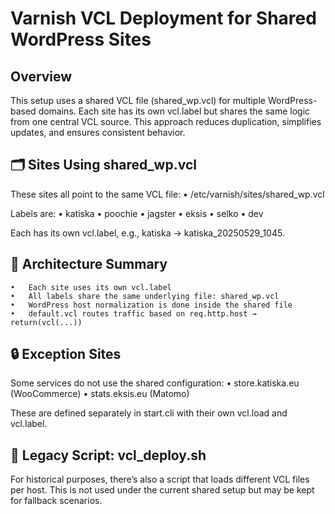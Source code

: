 # Varnish VCL Deployment for Shared WordPress Sites

## Overview

This setup uses a shared VCL file (shared_wp.vcl) for multiple WordPress-based domains.
Each site has its own vcl.label but shares the same logic from one central VCL source.
This approach reduces duplication, simplifies updates, and ensures consistent behavior.


## 🗂️ Sites Using shared_wp.vcl

These sites all point to the same VCL file:
	•	/etc/varnish/sites/shared_wp.vcl

Labels are:
	•	katiska
	•	poochie
	•	jagster
	•	eksis
	•	selko
	•	dev

Each has its own vcl.label, e.g., katiska → katiska_20250529_1045.

## 🧱 Architecture Summary
	•	Each site uses its own vcl.label
	•	All labels share the same underlying file: shared_wp.vcl
	•	WordPress host normalization is done inside the shared file
	•	default.vcl routes traffic based on req.http.host → return(vcl(...))

## 🔒 Exception Sites

Some services do not use the shared configuration:
	•	store.katiska.eu (WooCommerce)
	•	stats.eksis.eu (Matomo)

These are defined separately in start.cli with their own vcl.load and vcl.label.


## 🧯 Legacy Script: vcl_deploy.sh

For historical purposes, there’s also a script that loads different VCL files per host.
This is not used under the current shared setup but may be kept for fallback scenarios.

